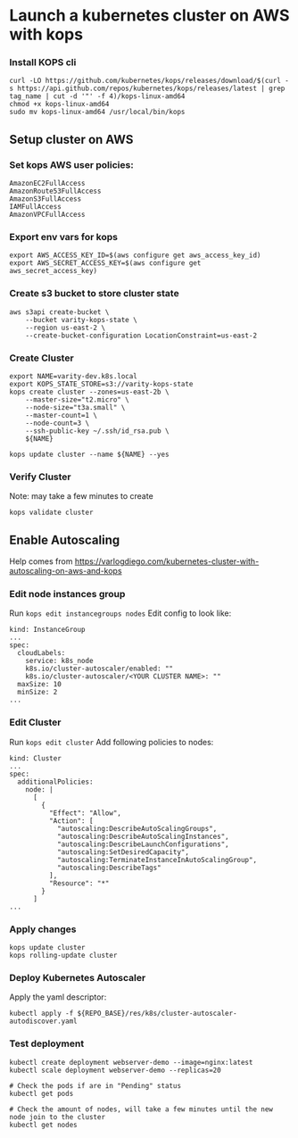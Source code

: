 # Launch a kubernetes cluster on AWS with kops

### Install KOPS cli
```
curl -LO https://github.com/kubernetes/kops/releases/download/$(curl -s https://api.github.com/repos/kubernetes/kops/releases/latest | grep tag_name | cut -d '"' -f 4)/kops-linux-amd64
chmod +x kops-linux-amd64
sudo mv kops-linux-amd64 /usr/local/bin/kops
```

## Setup cluster on AWS


### Set kops AWS user policies:
```
AmazonEC2FullAccess
AmazonRoute53FullAccess
AmazonS3FullAccess
IAMFullAccess
AmazonVPCFullAccess
```

### Export env vars for kops
```
export AWS_ACCESS_KEY_ID=$(aws configure get aws_access_key_id)
export AWS_SECRET_ACCESS_KEY=$(aws configure get aws_secret_access_key)
```

### Create s3 bucket to store cluster state
```
aws s3api create-bucket \
    --bucket varity-kops-state \
    --region us-east-2 \
    --create-bucket-configuration LocationConstraint=us-east-2
```

### Create Cluster
```	
export NAME=varity-dev.k8s.local
export KOPS_STATE_STORE=s3://varity-kops-state
kops create cluster --zones=us-east-2b \
    --master-size="t2.micro" \
    --node-size="t3a.small" \
    --master-count=1 \
    --node-count=3 \
    --ssh-public-key ~/.ssh/id_rsa.pub \
    ${NAME}

kops update cluster --name ${NAME} --yes
```

### Verify Cluster
Note: may take a few minutes to create
```
kops validate cluster
```

## Enable Autoscaling
Help comes from https://varlogdiego.com/kubernetes-cluster-with-autoscaling-on-aws-and-kops

### Edit node instances group
Run `kops edit instancegroups nodes`
Edit config to look like:
```
kind: InstanceGroup
...
spec:
  cloudLabels:
    service: k8s_node
    k8s.io/cluster-autoscaler/enabled: ""
    k8s.io/cluster-autoscaler/<YOUR CLUSTER NAME>: ""
  maxSize: 10
  minSize: 2
...
```

### Edit Cluster
Run `kops edit cluster`
Add following policies to nodes:
```
kind: Cluster
...
spec:
  additionalPolicies:
    node: |
      [
        {
          "Effect": "Allow",
          "Action": [
            "autoscaling:DescribeAutoScalingGroups",
            "autoscaling:DescribeAutoScalingInstances",
            "autoscaling:DescribeLaunchConfigurations",
            "autoscaling:SetDesiredCapacity",
            "autoscaling:TerminateInstanceInAutoScalingGroup",
            "autoscaling:DescribeTags"
          ],
          "Resource": "*"
        }
      ]
...
```

### Apply changes
```
kops update cluster
kops rolling-update cluster
```

### Deploy Kubernetes Autoscaler
Apply the yaml descriptor:
```
kubectl apply -f ${REPO_BASE}/res/k8s/cluster-autoscaler-autodiscover.yaml
````

### Test deployment
```
kubectl create deployment webserver-demo --image=nginx:latest
kubectl scale deployment webserver-demo --replicas=20

# Check the pods if are in "Pending" status
kubectl get pods

# Check the amount of nodes, will take a few minutes until the new node join to the cluster
kubectl get nodes
```